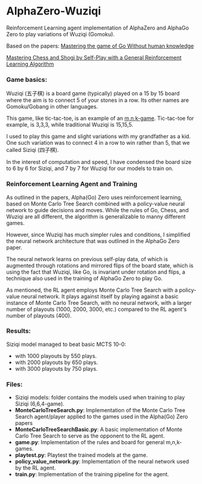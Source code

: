 # AlphaZero-Wuziqi
Reinforcement Learning agent implementation of AlphaZero and AlphaGo Zero to play variations of Wuziqi (Gomoku).

Based on the papers:
[Mastering the game of Go Without human knowledge](https://www.nature.com/articles/nature24270/)

[Mastering Chess and Shogi by Self-Play with a General Reinforcement Learning Algorithm](https://arxiv.org/pdf/1712.01815.pdf)

### Game basics:
Wuziqi (五子棋) is a board game (typically) played on a $15$ by $15$ board where the aim is to connect 5 of your stones in a row. Its other names are Gomoku/Gobang in other languages.

This game, like tic-tac-toe, is an example of an [m,n,k-game](https://en.wikipedia.org/wiki/M,n,k-game). Tic-tac-toe for example, is 3,3,3, while traditional Wuziqi is 15,15,5.

I used to play this game and slight variations with my grandfather as a kid. One such variation was to connect 4 in a row to win rather than 5, that we called Siziqi (四子棋).

In the interest of computation and speed, I have condensed the board size to $6$ by $6$ for Siziqi, and $7$ by $7$ for Wuziqi for our models to train on.

### Reinforcement Learning Agent and Training
As outlined in the papers, Alpha(Go) Zero uses reinforcement learning, based on Monte Carlo Tree Search combined with a policy-value neural network to guide decisions and moves.
While the rules of Go, Chess, and Wuziqi are all different, the algorithm is generalizable to manny different games.

However, since Wuziqi has much simpler rules and conditions, I simplified the neural network architecture that was outlined in the AlphaGo Zero paper.

The neural network learns on previous self-play data, of which is augmented through rotations and mirrored flips of the board state, which is using the fact that Wuziqi, like Go, is invariant under rotation and flips, a technique also used in the training of AlphaGo Zero to play Go.

As mentioned, the RL agent employs Monte Carlo Tree Search with a policy-value neural network. It plays against itself by playing against a basic instance of Monte Carlo Tree Search, with no neural network, with a larger number of playouts (1000, 2000, 3000, etc.) compared to the RL agent's number of playouts (400).



### Results:
Siziqi model managed to beat basic MCTS 10-0:
- with 1000 playouts by 550 plays.
- with 2000 playouts by 650 plays.
- with 3000 playouts by 750 plays.


### Files:
- Siziqi models: folder contains the models used when training to play Siziqi (6,6,4-game).
- **MonteCarloTreeSearch.py**: Implementation of the Monte Carlo Tree Search agent/player applied to the games used in the Alpha(Go) Zero papers
- **MonteCarloTreeSearchBasic.py**: A basic implementation of Monte Carlo Tree Search to serve as the opponent to the RL agent.
- **game.py**: Implementation of the rules and board for general m,n,k-games.
- **playtest.py**: Playtest the trained models at the game.
- **policy_value_network.py**: Implementation of the neural network used by the RL agent.
- **train.py**: Implementation of the training pipeline for the agent.
